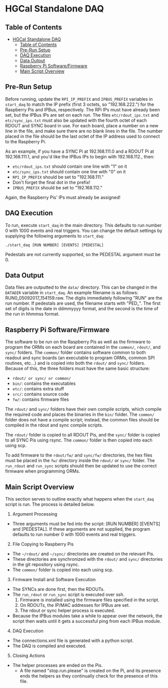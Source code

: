 # HGCal Standalone DAQ

## Table of Contents
* [HGCal Standalone DAQ](#hgcal-standalone-daq)
  * [Table of Contents](#table-of-contents)
  * [Pre-Run Setup](#pre-run-setup)
  * [DAQ Execution](#daq-execution)
  * [Data Output](#data-output)
  * [Raspberry Pi Software/Firmware](#raspberry-pi-softwarefirmware)
  * [Main Script Overview](#main-script-overview)


## Pre-Run Setup
Before running, update the `RPI_IP_PREFIX` and `IPBUS_PREFIX` variables in `start_daq` to match the IP prefix (first 3 octets, so "192.168.222.") for the Raspberry Pis and IPBus, respectively. The RPi IPs must have already been set, but the IPBus IPs are set on each run. The files `etc/rdout_ips.txt` and `etc/sync_ips.txt` must also be updated with the fourth octet of each RDOUT and SYNC board in use. For each board, place a number on a new line in the file, and make sure there are no blank lines in the file. The number placed in the file should be the last octet of the IP address used to connect to the Raspberry Pi.

As an example, if you have a SYNC Pi at 192.168.111.0 and a RDOUT Pi at 192.168.111.1, and you'd like the IPBus IPs to begin with 192.168.112., then:
* `etc/rdout_ips.txt` should contain one line with "1" on it
* `etc/sync_ips.txt` should contain one line with "0" on it
* `RPI_IP_PREFIX` should be set to "192.168.111."
 * Don't forget the final dot in the prefix!
* `IPBUS_PREFIX` should be set to "192.168.112."

Again, the Raspberry Pis' IPs must already be assigned!


## DAQ Execution
To run, execute `start_daq` in the main directory. This defaults to run number 0 with 1000 events and real triggers. You can change the default settings by supplying the following arguments to `start_daq`:
```
./start_daq [RUN NUMBER] [EVENTS] [PEDESTAL]
```
Pedestals are not currently supported, so the PEDESTAL argument must be 0.


## Data Output
Data files are outputted to the `data/` directory. This can be changed in the `DATADIR` variable in `start_daq`. An example filename is as follows: RUN0_05092017_154159.raw. The digits immediately following "RUN" are the run number. If pedestals are used, the filename starts with "PED\_". The first set of digits is the date in ddmmyyyy format, and the second is the time of the run in hhmmss format.


## Raspberry Pi Software/Firmware
The software to be run on the Raspberry Pis as well as the firmware to program the ORMs on each board are contained in the `common/`, `rdout/`, and `sync/` folders. The `common/` folder contains software common to both readout and sync boards (an executable to program ORMs, common SPI routines, etc...) and is copied into both the `rdout/` and `sync/` folders. Because of this, the three folders must have the same basic structure:
* `rdout/ or sync/ or common/`
 * `bin/`: contains the executables
 * `etc/`: contains extra stuff
 * `src/`: contains source code
 * `fw/`: contains firmware files

The `rdout/` and `sync/` folders have their own compile scripts, which compile the required code and places the binaries in the `bin/` folder. The `common/` folder does not have a compile script; instead, the common files should be compiled in the rdout and sync compile scripts.

The `rdout/` folder is copied to all RDOUT  Pis, and the `sync/` folder is copied to all SYNC Pis using rsync. The `common/` folder is then copied into each using scp.

To add firmware to the `rdout/fw/` and `sync/fw/` directories, the hex files must be placed in the `fw/` directory inside the `rdout/` or `sync/` folder. The `run_rdout` and `run_sync` scripts should then be updated to use the correct firmware when programming ORMs.


## Main Script Overview
This section serves to outline exactly what happens when the `start_daq` script is run. The process is detailed below.

1. Argument Processing
  * Three arguments must be fed into the script: [RUN NUMBER] [EVENTS] and [PEDESTAL]. If these arguments are not supplied, the program defaults to run number 0 with 1000 events and real triggers.
2. File Copying to Raspberry Pis
  * The `~/rdout/` and `~/sync/` directories are created on the relevant Pis.
  * These directories are synchronized with the `rdout/` and `sync/` directories in the git repository using rsync.
  * The `common/` folder is copied into each using scp.
3. Firmware Install and Software Execution
  * The SYNCs are done first, then the RDOUTs.
  * The `run_rdout` or `run_sync` script is executed over ssh.
    1. Firmware is installed using the firmware files specified in the script.
    2. On RDOUTs, the IP/MAC addresses for IPBus are set.
    3. The rdout or sync helper process is executed.
  * Because the IPBus modules take a while to appear over the network, the script then waits until it gets a successful ping from each IPBus module.
4. DAQ Execution
  * The connections.xml file is generated with a python script.
  * The DAQ is compiled and executed.
5. Closing Actions
  * The helper processes are ended on the Pis.
    * A file named "stop.run.please" is created on the Pi, and its presence ends the helpers as they continually check for the presence of this file.
